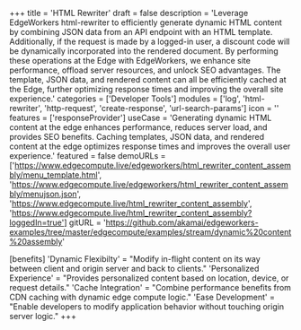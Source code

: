 +++
title = 'HTML Rewriter'
draft = false
description = 'Leverage EdgeWorkers html-rewriter to efficiently generate dynamic HTML content by combining JSON data from an API endpoint with an HTML template. Additionally, if the request is made by a logged-in user, a discount code will be dynamically incorporated into the rendered document. By performing these operations at the Edge with EdgeWorkers, we enhance site performance, offload server resources, and unlock SEO advantages. The template, JSON data, and rendered content can all be efficiently cached at the Edge, further optimizing response times and improving the overall site experience.'
categories = ['Developer Tools']
modules = ['log', 'html-rewriter', 'http-request', 'create-response', 'url-search-params']
icon = ''
features = ['responseProvider']
useCase = 'Generating dynamic HTML content at the edge enhances performance, reduces server load, and provides SEO benefits. Caching templates, JSON data, and rendered content at the edge optimizes response times and improves the overall user experience.'
featured = false
demoURLs = ['https://www.edgecompute.live/edgeworkers/html_rewriter_content_assembly/menu_template.html', 'https://www.edgecompute.live/edgeworkers/html_rewriter_content_assembly/menujson.json', 'https://www.edgecompute.live/html_rewriter_content_assembly', 'https://www.edgecompute.live/html_rewriter_content_assembly?loggedIn=true']
gitURL = 'https://github.com/akamai/edgeworkers-examples/tree/master/edgecompute/examples/stream/dynamic%20content%20assembly'

[benefits]
	'Dynamic Flexibilty' = "Modify in-flight content on its way between client and origin server and back to clients."
	'Personalized Experience' = "Provides personalized content based on location, device, or request details."
	'Cache Integration' = "Combine performance benefits from CDN caching with dynamic edge compute logic."
	'Ease Development' = "Enable developers to modify application behavior without touching origin server logic."
+++


